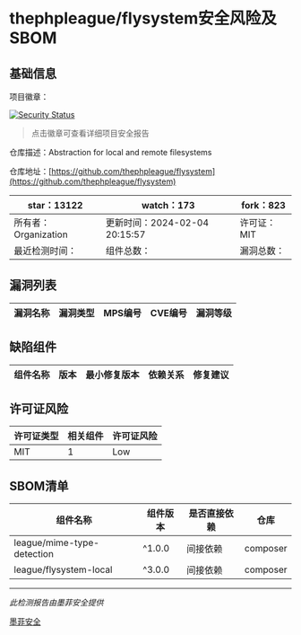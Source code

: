 # thephpleague/flysystem安全风险及SBOM

## 基础信息

项目徽章：

[![Security Status](https://www.murphysec.com/platform3/v31/badge/1754940283925565440.svg)](https://www.murphysec.com/console/report/1700576315928526848/1754940283925565440)

> 点击徽章可查看详细项目安全报告

仓库描述：Abstraction for local and remote filesystems

仓库地址：[https://github.com/thephpleague/flysystem](https://github.com/thephpleague/flysystem)

| star：13122 | watch：173 | fork：823 |
| ----------- | -------------- | ------------ |
| 所有者：Organization | 更新时间：2024-02-04 20:15:57 | 许可证：MIT |
| 最近检测时间： | 组件总数： | 漏洞总数： |




## 漏洞列表

| 漏洞名称 | 漏洞类型 | MPS编号 | CVE编号 | 漏洞等级 |
| ------- | ------ | ------- | ------ | ----- |





## 缺陷组件

| 组件名称 | 版本 | 最小修复版本 | 依赖关系 | 修复建议 |
| -------- | ---- | ------------ | -------- | -------- |





## 许可证风险

| 许可证类型 | 相关组件 | 许可证风险 |
| ---------- | -------- | ---------- |
|MIT|1|Low|




## SBOM清单

| 组件名称 | 组件版本 | 是否直接依赖 | 仓库 |
| -------- | -------- | ------------ | ---- |
|league/mime-type-detection|^1.0.0|间接依赖|composer|
|league/flysystem-local|^3.0.0|间接依赖|composer|


------

*此检测报告由墨菲安全提供*

[墨菲安全](www.murphysec.com)